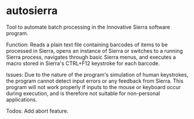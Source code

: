 # autosierra
Tool to automate batch processing in the Innovative Sierra software program. 

Function: Reads a plain text file containing barcodes of items to be processed in Sierra, opens an instance of Sierra or switches to a running Sierra process, navigates through basic Sierra menus, and executes a macro stored in Sierra's CTRL+F12 keystroke for each barcode.

Issues: Due to the nature of the program's simulation of human keystrokes, the program cannot detect input errors or any feedback from Sierra.  This program will not work properly if inputs to the mouse or keyboard occur during execution, and is therefore not suitable for non-personal applications.

Todos: Add abort feature.

